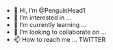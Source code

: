 - 👋 Hi, I’m @PenguinHead1
- 👀 I’m interested in ...
- 🌱 I’m currently learning ...
- 💞️ I’m looking to collaborate on ...
- 📫 How to reach me ... TWITTER

<!---
PenguinHead1/PenguinHead1 is a ✨ special ✨ repository because its `README.md` (this file) appears on your GitHub profile.
You can click the Preview link to take a look at your changes.
--->
